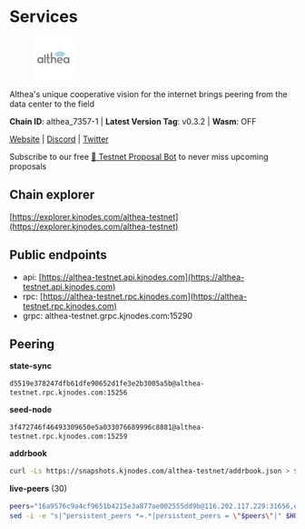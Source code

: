 # Services

<figure><img src="https://raw.githubusercontent.com/kj89/cosmos-images/main/logos/althea.png" alt=""><figcaption></figcaption></figure>

Althea's unique cooperative vision for the internet  brings peering from the data center to the field

**Chain ID**: althea_7357-1 | **Latest Version Tag**: v0.3.2 | **Wasm**: OFF

[Website](https://www.althea.net) | [Discord](https://discord.gg/ZTKWfpDs) | [Twitter](https://twitter.com/altheanetwork)



Subscribe to our free [🤖 Testnet Proposal Bot](https://t.me/kjnodes_testnet_proposal_bot) to never miss upcoming proposals


## Chain explorer
[https://explorer.kjnodes.com/althea-testnet](https://explorer.kjnodes.com/althea-testnet)

## Public endpoints

* api: [https://althea-testnet.api.kjnodes.com](https://althea-testnet.api.kjnodes.com)
* rpc: [https://althea-testnet.rpc.kjnodes.com](https://althea-testnet.rpc.kjnodes.com)
* grpc: althea-testnet.grpc.kjnodes.com:15290

## Peering

**state-sync**

```text
d5519e378247dfb61dfe90652d1fe3e2b3005a5b@althea-testnet.rpc.kjnodes.com:15256
```

**seed-node**

```text
3f472746f46493309650e5a033076689996c8881@althea-testnet.rpc.kjnodes.com:15259
```

**addrbook**
```bash
curl -Ls https://snapshots.kjnodes.com/althea-testnet/addrbook.json > $HOME/.althea/config/addrbook.json
```

**live-peers** (30)
```bash
peers="16a9576c9a4cf9651b4215e3a877ae002555dd9b@116.202.117.229:31656,ee22e048af133e8e83d594314a67b89be964eb37@138.201.225.104:47856,2cd7bd0bb40ed6f16ff7a9617ae8c7a74ce06e34@148.251.91.219:26656,96320aaab7794933fddbc2bb101e54b8697c58e7@141.95.65.26:26656,8af3c5f2e975150cbf2d57bea182c2ca0fb808d2@65.21.237.170:10456,382264d78149b62e679bf6d0b93dc74dd033fc05@65.108.2.41:26656,695f6de1a39a5f189015a50ef5f9df144a76b4d8@65.108.233.102:36656,019988ce47565ad683b7675216e8fbcb171b841c@107.155.125.170:26656,937dcf8c45b7c64e5188a7036427f2ce86383035@95.165.89.222:24126,70caf9545f6fd67f2561964b0a69bf36ba6f81d4@5.161.205.63:26656,15e7baf69c0db5c25e26cd1f13eb0d52a7a708b5@142.202.241.235:26656,c1c28d02ef687f2d80b8e4540d9297835e75b6f0@139.59.67.156:26656,d5519e378247dfb61dfe90652d1fe3e2b3005a5b@65.109.68.190:52656,1d9a103d1e24c590bdfb577537eddd19a322f886@65.109.92.240:17886,17edf24237b1c2b5b196d344761f964407d05862@65.108.233.109:12456,fd54b3d5e49c047dae61ca3a8e430f500eab783c@65.109.92.148:26656,5b6c6d679904ded86d36397e8ea583c122f5ddbd@144.91.102.95:26656,ba247bdf826a9636a8276d6a00d8004755f6bb18@162.19.238.210:26656,0037b2dc30933fa5c027a83be39f0061253ff83b@5.189.157.140:26656,6c3d7683bf40a521b7c22391fd6c989b46a2e0e2@78.46.106.75:27656,0d4220d2bbda711183a8db6f45c26b1541fa0d6a@65.109.116.204:21856,76932bbeb29836c6405329c21358d051ef6e33a3@65.109.65.163:21856,d4d84619ea7b89dbad3a637ba7e475ba9bcd3606@173.8.192.30:26656,4f5eb5164329a61fc898ac75849ae873c8e539c9@66.172.36.135:14656,cd71580f8ab4af6beeaf867702a86ca6f9331f71@65.19.136.133:23296,11e8f38e3c5601e4ab2333d5a5bbb108a39b8e1c@159.69.110.238:26656,04917b5810df2a380c1b18d83f577f1aba550818@222.106.187.14:53300,0aac1fc75b4a613f6bb7d15c6250350d478227a6@66.45.231.30:11144,18643335ebbf1119ef5da9bbb2b65ce651a47ef1@5.9.106.214:26676,90d692d481c1c4739ba8a7045b5552fa8d410901@88.99.164.158:17886"
sed -i -e "s|^persistent_peers *=.*|persistent_peers = \"$peers\"|" $HOME/.althea/config/config.toml
```
